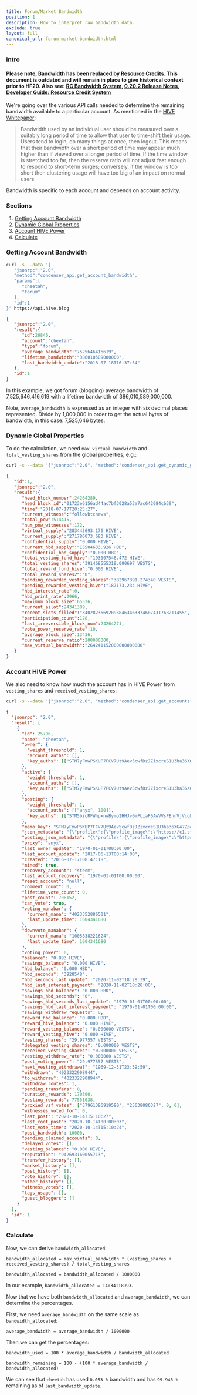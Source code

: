```yaml
---
title: Forum/Market Bandwidth
position: 1
description: How to interpret raw bandwidth data.
exclude: true
layout: full
canonical_url: forum-market-bandwidth.html
---
```


### Intro

<h4 class="danger well">
  Please note, Bandwidth has been replaced by <a href="{{ '/search/?q=resource+credits' | relative_url }}">Resource Credits</a>.  This document is outdated and will remain in place to give historical context prior to HF20.  Also see: <a href="https://github.com/steemit/steem/wiki/RC-Bandwidth-System">RC Bandwidth System</a>, <a href="https://github.com/steemit/steem/releases/tag/v0.20.2">0.20.2 Release Notes</a>, <a href="https://hive.blog/steem/@steemitdev/developer-guide-resource-credit-system">Developer Guide: Resource Credit System</a>
</h4>

We're going over the various API calls needed to determine the remaining bandwidth available to a particular account.  As mentioned in the [HIVE Whitepaper](https://hive.io/steem-whitepaper.pdf):

> Bandwidth used by an individual user should be measured over a suitably long period of time to allow that
user to time-shift their usage. Users tend to login, do many things at once, then logout. This means that
their bandwidth over a short period of time may appear much higher than if viewed over a longer period of
time. If the time window is stretched too far, then the reserve ratio will not adjust fast enough to respond
to short-term surges; conversely, if the window is too short then clustering usage will have too big of an
impact on normal users.

Bandwidth is specific to each account and depends on account activity.

### Sections

1. [Getting Account Bandwidth](#getting-account-bandwidth)
1. [Dynamic Global Properties](#dynamic-global-properties)
1. [Account HIVE Power](#account-hive-power)
1. [Calculate](#calculate)

### Getting Account Bandwidth

```bash
curl -s --data '{
   "jsonrpc":"2.0",
   "method":"condenser_api.get_account_bandwidth",
   "params":[
      "cheetah",
      "forum"
   ],
   "id":1
}' https://api.hive.blog
```

```json
{
   "jsonrpc":"2.0",
   "result":{
      "id":20846,
      "account":"cheetah",
      "type":"forum",
      "average_bandwidth":"7525646416619",
      "lifetime_bandwidth":"386010589000000",
      "last_bandwidth_update":"2018-07-18T16:37:54"
   },
   "id":1
}
```

In this example, we got forum (blogging) average bandwidth of 7,525,646,416,619 with a lifetime bandwidth of 386,010,589,000,000.

Note, `average_bandwidth` is expressed as an integer with six decimal places represented.  Divide by 1,000,000 in order to get the actual bytes of bandwidth, in this case: 7,525,646 bytes.

### Dynamic Global Properties

To do the calculation, we need `max_virtual_bandwidth` and `total_vesting_shares` from the global properties, e.g.:

```bash
curl -s --data '{"jsonrpc":"2.0", "method":"condenser_api.get_dynamic_global_properties", "params":[], "id":1}' https://api.hive.blog
```

```json
{
   "id":1,
   "jsonrpc":"2.0",
   "result":{
      "head_block_number":24264289,
      "head_block_id":"01723e6156ad44ac7bf3028a53a7ac642084cb39",
      "time":"2018-07-17T20:25:27",
      "current_witness":"followbtcnews",
      "total_pow":514415,
      "num_pow_witnesses":172,
      "virtual_supply":"283443693.176 HIVE",
      "current_supply":"271786073.683 HIVE",
      "confidential_supply":"0.000 HIVE",
      "current_hbd_supply":"15504633.926 HBD",
      "confidential_hbd_supply":"0.000 HBD",
      "total_vesting_fund_hive":"193007548.472 HIVE",
      "total_vesting_shares":"391468555319.000697 VESTS",
      "total_reward_fund_hive":"0.000 HIVE",
      "total_reward_shares2":"0",
      "pending_rewarded_vesting_shares":"382967391.274340 VESTS",
      "pending_rewarded_vesting_hive":"187173.234 HIVE",
      "hbd_interest_rate":0,
      "hbd_print_rate":2966,
      "maximum_block_size":65536,
      "current_aslot":24341309,
      "recent_slots_filled":"340282366920938463463374607431768211455",
      "participation_count":128,
      "last_irreversible_block_num":24264271,
      "vote_power_reserve_rate":10,
      "average_block_size":13436,
      "current_reserve_ratio":200000000,
      "max_virtual_bandwidth":"264241152000000000000"
   }
}
```

### Account HIVE Power

We also need to know how much the account has in HIVE Power from `vesting_shares` and `received_vesting_shares`:

```bash
curl -s --data '{"jsonrpc":"2.0", "method":"condenser_api.get_accounts", "params":[["cheetah"]], "id":1}' https://api.hive.blog
```

```json
{
  "jsonrpc": "2.0",
  "result": [
    {
      "id": 25796,
      "name": "cheetah",
      "owner": {
        "weight_threshold": 1,
        "account_auths": [],
        "key_auths": [["STM7yFmwPSKUP7FCV7Ut9Aev5cwfDzJZixcreS1U3ha36XG47ZpqT", 1]]
      },
      "active": {
        "weight_threshold": 1,
        "account_auths": [],
        "key_auths": [["STM7yFmwPSKUP7FCV7Ut9Aev5cwfDzJZixcreS1U3ha36XG47ZpqT", 1]]
      },
      "posting": {
        "weight_threshold": 1,
        "account_auths": [["anyx", 100]],
        "key_auths": [["STM5bicRFWhpxnwBymo2HHJv6mFLiaP6AwVVsFEnnVjVcqbvqzvFt", 100], ["STM7yFmwPSKUP7FCV7Ut9Aev5cwfDzJZixcreS1U3ha36XG47ZpqT", 100], ["STM8Jn23vNmBzVuDAgQeZzzR17LmruENmmZmv1ra53tbsBgYbJFwk", 100]]
      },
      "memo_key": "STM7yFmwPSKUP7FCV7Ut9Aev5cwfDzJZixcreS1U3ha36XG47ZpqT",
      "json_metadata": "{\"profile\":{\"profile_image\":\"https://c1.staticflickr.com/6/5739/22389343016_25d10c52a3_b.jpg\",\"about\":\"I am a robot that automatically finds similar content. Check the website linked to on my blog to learn more about me!\",\"website\":\"http://steemit.com/steemit/@cheetah/faq-about-cheetah\"}}",
      "posting_json_metadata": "{\"profile\":{\"profile_image\":\"https://c1.staticflickr.com/6/5739/22389343016_25d10c52a3_b.jpg\",\"about\":\"I am a robot that automatically finds similar content. Check the website linked to on my blog to learn more about me!\",\"website\":\"http://steemit.com/steemit/@cheetah/faq-about-cheetah\"}}",
      "proxy": "anyx",
      "last_owner_update": "1970-01-01T00:00:00",
      "last_account_update": "2017-06-13T00:14:00",
      "created": "2016-07-17T08:47:18",
      "mined": true,
      "recovery_account": "steem",
      "last_account_recovery": "1970-01-01T00:00:00",
      "reset_account": "null",
      "comment_count": 0,
      "lifetime_vote_count": 0,
      "post_count": 708152,
      "can_vote": true,
      "voting_manabar": {
        "current_mana": "4023352886501",
        "last_update_time": 1604341680
      },
      "downvote_manabar": {
        "current_mana": "1005838221624",
        "last_update_time": 1604341680
      },
      "voting_power": 0,
      "balance": "0.893 HIVE",
      "savings_balance": "0.000 HIVE",
      "hbd_balance": "0.000 HBD",
      "hbd_seconds": "3928548",
      "hbd_seconds_last_update": "2020-11-02T18:28:39",
      "hbd_last_interest_payment": "2020-11-02T18:28:00",
      "savings_hbd_balance": "0.000 HBD",
      "savings_hbd_seconds": "0",
      "savings_hbd_seconds_last_update": "1970-01-01T00:00:00",
      "savings_hbd_last_interest_payment": "1970-01-01T00:00:00",
      "savings_withdraw_requests": 0,
      "reward_hbd_balance": "0.000 HBD",
      "reward_hive_balance": "0.000 HIVE",
      "reward_vesting_balance": "0.000000 VESTS",
      "reward_vesting_hive": "0.000 HIVE",
      "vesting_shares": "29.977557 VESTS",
      "delegated_vesting_shares": "0.000000 VESTS",
      "received_vesting_shares": "0.000000 VESTS",
      "vesting_withdraw_rate": "0.000000 VESTS",
      "post_voting_power": "29.977557 VESTS",
      "next_vesting_withdrawal": "1969-12-31T23:59:59",
      "withdrawn": "4023322908944",
      "to_withdraw": "4023322908944",
      "withdraw_routes": 1,
      "pending_transfers": 0,
      "curation_rewards": 170300,
      "posting_rewards": 77551038,
      "proxied_vsf_votes": ["57961386919580", "25638086327", 0, 0],
      "witnesses_voted_for": 0,
      "last_post": "2020-10-14T15:10:27",
      "last_root_post": "2020-10-14T00:00:03",
      "last_vote_time": "2020-10-14T15:10:24",
      "post_bandwidth": 10000,
      "pending_claimed_accounts": 0,
      "delayed_votes": [],
      "vesting_balance": "0.000 HIVE",
      "reputation": "942693160055713",
      "transfer_history": [],
      "market_history": [],
      "post_history": [],
      "vote_history": [],
      "other_history": [],
      "witness_votes": [],
      "tags_usage": [],
      "guest_bloggers": []
    }
  ],
  "id": 1
}
```

### Calculate

Now, we can derive `bandwidth_allocated`:

`bandwidth_allocated = max_virtual_bandwidth * (vesting_shares + received_vesting_shares) / total_vesting_shares`

`bandwidth_allocated = bandwidth_allocated / 1000000`

In our example, `bandwidth_allocated = 14034118993`.

Now that we have both `bandwidth_allocated` and `average_bandwidth`, we can determine the percentages.

First, we need `average_bandwidth` on the same scale as `bandwidth_allocated`:

`average_bandwidth = average_bandwidth / 1000000`

Then we can get the percentages:

`bandwidth_used = 100 * average_bandwidth / bandwidth_allocated`

`bandwidth_remaining = 100 - (100 * average_bandwidth / bandwidth_allocated)`

We can see that `cheetah` has used `0.053 %` bandwidth and has `99.946 %` remaining as of `last_bandwidth_update`.
